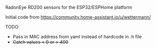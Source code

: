 RadonEye RD200 sensors for the ESP32/ESPHome platform

Initial code from https://community.home-assistant.io/u/wettermann/

TODO: 
  - Pass in MAC address from yaml instead of hardcode in .h file
  - ~~Catch values < 0 or > 400~~
